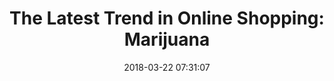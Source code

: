---
_external_link: https://futurism.com/neoscope/americans-buying-weed-online
archived_url: https://web.archive.org/web/20210617020836/https://futurism.com/neoscope/americans-buying-weed-online
article: 'Were obsessed with buying anything we need online. Art supplies. Vitamins.
  Adult diapers. All to your door in an anonymous box, and without the need to avert
  your gaze from the cashier. Apparently, marijuana is no exception -- Americans are
  buying weed online in droves. This news comes courtesy of a study published today
  in the American Journal of Preventive Medicine. It marks the first time anyone has
  analyzed online marijuana sales by looking at internet searches and the resulting
  links. For their study into Americans online pot-purchasing behavior, the research
  team started -- where else?-- with Google. Specifically, they looked at searches
  on the platform between January 2005 and June 2017, excluding those from the U.S.s
  six least-populated states. Advertisement Advertisement First, they isolated all
  the searches including terms such as "marijuana," and "weed" in combination with
  "buy," "shop," or "order." From that list, they eliminated searches that were clearly
  unrelated or off-topic, such as "order weed killer." This left them with 12 terms
  tied to the thing they actually wanted: buying marijuana through the internet. Next,
  they looked at how often people searched those terms each month. They found that,
  in the 12 years they studied, searches tied to buying weed online increased by 199
  percent relative to all searches on the internet. In June 2017, the numbers soared
  as *high* as 2.4 million in a single month. The searches werent restricted to particular
  parts of the country -- all but two states the researchers analyzed saw a growing
  number of searches each month. Not content to simply track search totals, the intrepid
  team also wanted to know where their list of terms would take them online. You know,
  for research. Advertisement Advertisement In July 2017, they typed each of their
  pre-determined keywords into Google, hit "search," and analyzed the first two pages
  worth of links. Of those links, 41 percent were to retailers offering mail-order
  marijuana. For two-thirds of the searches, the very first link led to such a retailer.
  Their conclusion: People arent just searching for weed online. Theyre finding it.
  This wouldnt be a problem if buying weed were the same as, say, buying shoes or
  electronics. Though nine states and Washington D.C. now permit recreational marijuana
  use, none permit its sale online. Buying online may be more convenient, but there
  are good reasons why its not allowed. When people buy online, states might miss
  out on the major financial benefit of legalizing recreational marijuana: taxes.
  Advertisement Advertisement Even more importantly, its harder to regulate who is
  buying the weed. In states where marijuana is legal, buyers must be 21 or older,
  and its far easier for those below that limit to fake their ages online than in
  person. The studys authors noted in a press release that public health leaders must
  intervene to prevent these sales, perhaps by convincing internet service providers
  (ISPs) to remove mail-order weed retailers from search engines. Of course, that
  wouldnt stop teenagers from purchasing weed if they were really determined to get
  it. But as U.S. states relax their marijuana laws, the nation needs to take precautions
  to keep the drug out of the hands of people who shouldnt have it. Addressing mail-order
  marijuana seems like a pretty good place to start. As a Futurism reader, we invite
  you join the Singularity Global Community, our parent companys forum to discuss
  futuristic science & technology with like-minded people from all over the world.
  Its free to join, sign up now! Advertisement Advertisement'
date: '2018-03-22 07:31:07'
description: A new study found that more Americans are buying weed online, using search
  engines to connect with mail-order marijuana retailers.
headline: 'The Latest Trend in Online Shopping: Marijuana'
image:
  focal_point: Smart
original_url: https://futurism.com/neoscope/americans-buying-weed-online
outline_html: '<p>We&rsquo;re obsessed with buying anything we need online. Art supplies.
  Vitamins. Adult diapers. All to your door in an anonymous box, and without the need
  to avert your gaze from the cashier.</p>

  <p>Apparently, marijuana is no exception &mdash; Americans are buying weed online
  in droves.</p>

  <p>This news comes courtesy of a <a href="http://www.ajpmonline.org/article/S0749-3797(18)30064-3/fulltext">study</a>
  published today in the <em>American Journal of Preventive Medicine.</em> It marks
  the first time anyone has analyzed online marijuana sales by looking at internet
  searches and the resulting links.</p>

  <p>For their study into Americans&rsquo; online pot-purchasing behavior, the research
  team started &mdash; where else?&mdash; with Google. Specifically, they looked at
  searches on the platform between January 2005 and June 2017, excluding those from
  the U.S.&rsquo;s six least-populated states.</p>

  <p>First, they isolated all the searches including terms such as &ldquo;marijuana,&rdquo;
  and &ldquo;weed&rdquo; in combination with &ldquo;buy,&rdquo; &ldquo;shop,&rdquo;
  or &ldquo;order.&rdquo; From that list, they eliminated searches that were clearly
  unrelated or off-topic, such as &ldquo;order weed killer.&rdquo; This left them
  with 12 terms tied to the thing they actually wanted: buying marijuana through the
  internet.</p>

  <p>Next, they looked at how often people searched those terms each month. They found
  that, in the 12 years they studied, searches tied to buying weed online increased
  by 199 percent relative to all searches on the internet. In June 2017, the numbers
  soared as *high* as 2.4 million in a single month.</p>

  <p>The searches weren&rsquo;t restricted to particular parts of the country &mdash;
  all but two states the researchers analyzed saw a growing number of searches each
  month.</p>

  <p>Not content to simply track search totals, the intrepid team also wanted to know
  where their list of terms would take them online. You know, for <em>research</em>.</p>

  <p>In July 2017, they typed each of their pre-determined keywords into Google, hit
  &ldquo;search,&rdquo; and analyzed the first two pages&rsquo; worth of links. Of
  those links, 41 percent were to retailers offering mail-order marijuana. For two-thirds
  of the searches, the very first link led to such a retailer.</p>

  <p>Their conclusion: People aren&rsquo;t just searching for weed online. They&rsquo;re
  finding it.</p>

  <p>This wouldn&rsquo;t be a problem if buying weed were the same as, say, buying
  shoes or electronics. Though nine states and Washington D.C. now permit recreational
  marijuana use, none permit its sale online.</p>

  <p>Buying online may be more convenient, but there are good reasons why it&rsquo;s
  not allowed. When people buy online, states might miss out on the major financial
  benefit of legalizing recreational marijuana: taxes.</p>

  <p>Even more importantly, it&rsquo;s harder to regulate who is buying the weed.
  In states where marijuana is legal, buyers must be <a href="https://marijuana.procon.org/view.resource.php?resourceID=006868">21
  or older</a>, and it&rsquo;s far easier for those below that limit to fake their
  ages online than in person.</p>

  <p>The study&rsquo;s authors <a href="https://www.eurekalert.org/emb_releases/2018-03/sdsu-moa032018.php">noted
  in a press release</a> that public health leaders must intervene to prevent these
  sales, perhaps by convincing internet service providers (ISPs) to remove mail-order
  weed retailers from search engines.</p>

  <p>Of course, that wouldn&rsquo;t stop teenagers from purchasing weed if they were
  really determined to get it. But as U.S. states <a href="https://futurism.com/nevada-sold-out-of-legal-marijuana-so-quickly-the-governor-wants-to-declare-a-state-of-emergency/">relax
  their marijuana laws</a>, the nation needs to take precautions to keep the drug
  out of the hands of people who shouldn&rsquo;t have it. Addressing mail-order marijuana
  seems like a pretty good place to start.</p>

  <p><em>As a Futurism reader, we invite you join the <a href="https://hubs.li/H0HTWf60">Singularity
  Global Community</a>, our parent company&rsquo;s forum to discuss futuristic science
  &amp; technology with like-minded people from all over the world. It&rsquo;s free
  to join, <a href="https://hubs.li/H0HTWf60">sign up now</a>!</em></p>'
outline_img: https://www.google.com/s2/favicons?domain=futurism.com
publication: Futurism
summary: Apparently, marijuana is no exception -- Americans are buying weed online
  in droves. It marks the first time anyone has analyzed online marijuana sales by
  looking at internet searches and the resulting links. Buying online may be more
  convenient, but there are good reasons why its not allowed. When people...
title: 'The Latest Trend in Online Shopping: Marijuana'

---